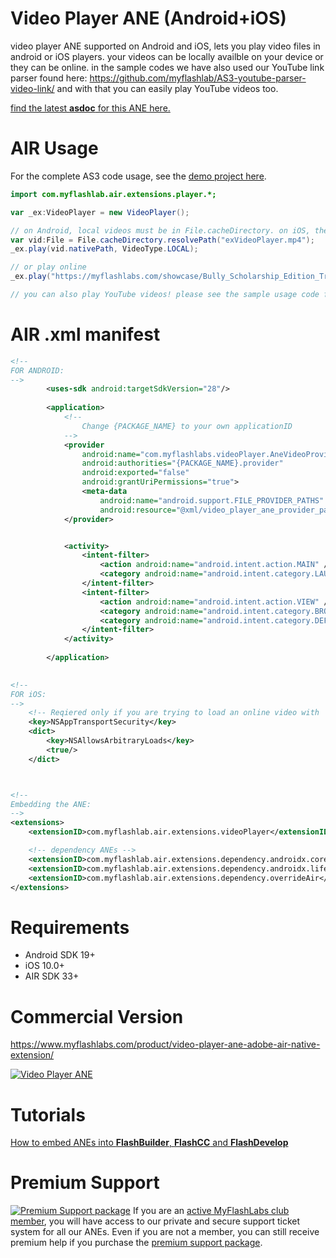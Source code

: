 # Video Player ANE (Android+iOS)
video player ANE supported on Android and iOS, lets you play video files in android or iOS players. your videos can be locally availble on your device or they can be online. in the sample codes we have also used our YouTube link parser found here: https://github.com/myflashlab/AS3-youtube-parser-video-link/ and with that you can easily play YouTube videos too.

[find the latest **asdoc** for this ANE here.](http://myflashlab.github.io/asdoc/com/myflashlab/air/extensions/player/package-detail.html)

# AIR Usage
For the complete AS3 code usage, see the [demo project here](https://github.com/myflashlab/videoPlayer-ANE/blob/master/AIR/src/MainFinal.as).

```actionscript
import com.myflashlab.air.extensions.player.*;

var _ex:VideoPlayer = new VideoPlayer();

// on Android, local videos must be in File.cacheDirectory. on iOS, they can be anywhere.
var vid:File = File.cacheDirectory.resolvePath("exVideoPlayer.mp4");
_ex.play(vid.nativePath, VideoType.LOCAL);

// or play online
_ex.play("https://myflashlabs.com/showcase/Bully_Scholarship_Edition_Trailer.mp4", VideoType.ONLINE);

// you can also play YouTube videos! please see the sample usage code for YouTube in the sample project
```

# AIR .xml manifest
```xml
<!--
FOR ANDROID:
-->
		<uses-sdk android:targetSdkVersion="28"/>
		
		<application>
			<!--
				Change {PACKAGE_NAME} to your own applicationID
			-->
			<provider
				android:name="com.myflashlabs.videoPlayer.AneVideoProvider"
				android:authorities="{PACKAGE_NAME}.provider"
				android:exported="false"
				android:grantUriPermissions="true">
				<meta-data
					android:name="android.support.FILE_PROVIDER_PATHS"
					android:resource="@xml/video_player_ane_provider_paths"/>
			</provider>


			<activity>
				<intent-filter>
					<action android:name="android.intent.action.MAIN" />
					<category android:name="android.intent.category.LAUNCHER" />
				</intent-filter>
				<intent-filter>
					<action android:name="android.intent.action.VIEW" />
					<category android:name="android.intent.category.BROWSABLE" />
					<category android:name="android.intent.category.DEFAULT" />
				</intent-filter>
			</activity>
			
		</application>

		
<!--
FOR iOS:
-->
	<!-- Reqiered only if you are trying to load an online video with 'http' address -->
	<key>NSAppTransportSecurity</key>
	<dict>
		<key>NSAllowsArbitraryLoads</key>
		<true/>
	</dict>



<!--
Embedding the ANE:
-->
<extensions>
	<extensionID>com.myflashlab.air.extensions.videoPlayer</extensionID>

	<!-- dependency ANEs -->
	<extensionID>com.myflashlab.air.extensions.dependency.androidx.core</extensionID>
    <extensionID>com.myflashlab.air.extensions.dependency.androidx.lifecycle</extensionID>
	<extensionID>com.myflashlab.air.extensions.dependency.overrideAir</extensionID>
</extensions>
```

# Requirements
* Android SDK 19+
* iOS 10.0+
* AIR SDK 33+

# Commercial Version
https://www.myflashlabs.com/product/video-player-ane-adobe-air-native-extension/

[![Video Player ANE](https://www.myflashlabs.com/wp-content/uploads/2015/11/product_adobe-air-ane-extension-video-player-2018-595x738.jpg)](https://www.myflashlabs.com/product/video-player-ane-adobe-air-native-extension/)

# Tutorials
[How to embed ANEs into **FlashBuilder**, **FlashCC** and **FlashDevelop**](https://www.youtube.com/watch?v=Oubsb_3F3ec&list=PL_mmSjScdnxnSDTMYb1iDX4LemhIJrt1O)  

# Premium Support #
[![Premium Support package](https://www.myflashlabs.com/wp-content/uploads/2016/06/professional-support.jpg)](https://www.myflashlabs.com/product/myflashlabs-support/)
If you are an [active MyFlashLabs club member](https://www.myflashlabs.com/product/myflashlabs-club-membership/), you will have access to our private and secure support ticket system for all our ANEs. Even if you are not a member, you can still receive premium help if you purchase the [premium support package](https://www.myflashlabs.com/product/myflashlabs-support/).